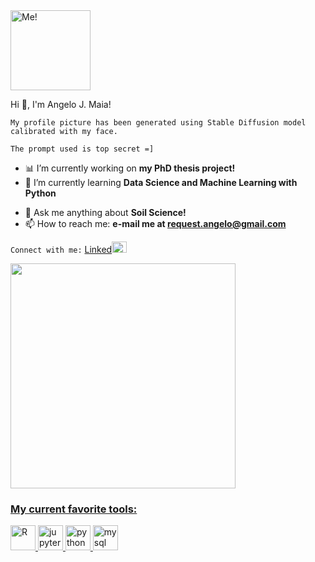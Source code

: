 <!---<h1 align="center">Hi 👋, I'm Angelo J. Maia</h1>
<h2 align="center">An aspiring Data Scientist, MSc and PhD Student in Soil Science</h2>--->

<div align="left">
  <img src="https://angelomaia.github.io/images/contato.jpg" alt="Me!" height="128em"> 
  <p>Hi 👋, I'm Angelo J. Maia!</p>
</div> 

```
My profile picture has been generated using Stable Diffusion model calibrated with my face.

The prompt used is top secret =]
```

- 📊 I’m currently working on **my PhD thesis project!** <br>
- 🌱 I’m currently learning **Data Science and Machine Learning with Python** <br>
<!---- 🤝 I’m looking to collaborate on **any projects** using **R, Python and SQL.** <br>--->
- 💬 Ask me anything about **Soil Science!** <br>
- 📫 How to reach me: **e-mail me at request.angelo@gmail.com** <br>

```Connect with me:``` <a href="https://linkedin.com/in/angelo-jamil-maia" target="blank">Linked<img align="bottom" src="https://raw.githubusercontent.com/rahuldkjain/github-profile-readme-generator/master/src/images/icons/Social/linked-in-alt.svg" alt="angelo-jamil-maia" height="18" width="24" /></a>
<br>

<div align="left">
  <a href="https://github.com/angelomaia">
  <!--<img height="240em" src="https://github-readme-stats.vercel.app/api/top-langs/?username=angelomaia&layout=compact&langs_count=7&theme=dark"/>-->
  <img height="360em" src="https://github-readme-stats.vercel.app/api/top-langs/?username=angelomaia&langs_count=8&theme=dark&hide=jupyter+notebook"/>
  <!--<img height="200em" src="https://github-readme-stats.vercel.app/api?username=angelomaia&show_icons=true&theme=dark&include_all_commits=true&count_private=true"/>-->
</div>

<h3 align="left">My current favorite tools:</h3>
<p align="left"> <a href="https://www.r-project.org/" target="_blank" rel="noreferrer"> <img src="https://cdn.iconscout.com/icon/free/png-256/r-project-3521663-2945107.png" alt="R" width="40" height="40"/> </a> <a href="https://jupyter.org/" target="_blank" rel="noreferrer"> <img src="https://jupyter.org/assets/homepage/main-logo.svg" alt="jupyter" width="40" height="40"/> </a> <a href="https://www.python.org" target="_blank" rel="noreferrer"> <img src="https://raw.githubusercontent.com/devicons/devicon/master/icons/python/python-original.svg" alt="python" width="40" height="40"/> </a> <a href="https://www.mysql.com/" target="_blank" rel="noreferrer"> <img src="https://raw.githubusercontent.com/devicons/devicon/master/icons/mysql/mysql-original-wordmark.svg" alt="mysql" width="40" height="40"/> </a> </p>
  
<!--- - 👋 Hi, I’m @angeloki
- 👀 I’m interested in Data Science
- 🌱 I’m currently learning Python and SQL
- 💞️ I’m looking to collaborate on R projects
- 📫 How to reach me: DM me on instagram @angeloki

angeloki/angeloki is a ✨ special ✨ repository because its `README.md` (this file) appears on your GitHub profile.
You can click the Preview link to take a look at your changes.
--->
